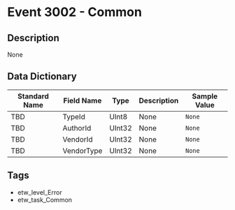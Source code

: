 # Event 3002 - Common

## Description
None

## Data Dictionary
|Standard Name|Field Name|Type|Description|Sample Value|
|---|---|---|---|---|
|TBD|TypeId|UInt8|None|`None`|
|TBD|AuthorId|UInt32|None|`None`|
|TBD|VendorId|UInt32|None|`None`|
|TBD|VendorType|UInt32|None|`None`|

## Tags
* etw_level_Error
* etw_task_Common